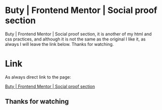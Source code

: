 # Buty | Frontend Mentor | Social proof section

Buty | Frontend Mentor | Social proof section, it is another of my html and css practices, and although it is not the same as the original I like it, as always I will leave the link below. Thanks for watching.

# Link

As always direct link to the page:

[Buty | Frontend Mentor | Social proof section](https://buty06.github.io/social-proof-section-master/)

## Thanks for watching